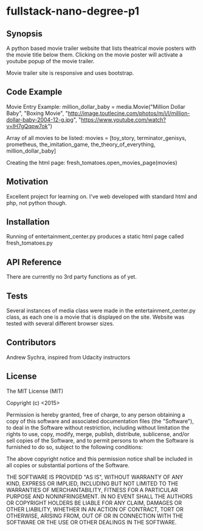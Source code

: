 # fullstack-nano-degree-p1

## Synopsis

A python based movie trailer website that lists theatrical movie posters with the movie title below them. Clicking on the movie poster will activate a youtube popup of the movie trailer.

Movie trailer site is responsive and uses bootstrap.

## Code Example

Movie Entry Example:
million_dollar_baby = media.Movie("Million Dollar Baby", "Boxing Movie", "http://image.toutlecine.com/photos/m/i/l/million-dollar-baby-2004-12-g.jpg", "https://www.youtube.com/watch?v=IH7gQqpw7ok")

Array of all movies to be listed:
movies = [toy_story, terminator_genisys, prometheus, the_imitation_game, the_theory_of_everything, million_dollar_baby]

Creating the html page:
fresh_tomatoes.open_movies_page(movies)


## Motivation

Excellent project for learning on. I've web developed with standard html and php, not python though.

## Installation

Running of entertainment_center.py produces a static html page called fresh_tomatoes.py

## API Reference

There are currently no 3rd party functions as of yet.

## Tests

Several instances of media class were made in the entertainment_center.py class, as each one is a movie that is displayed on the site.
Website was tested with several different browser sizes.

## Contributors

Andrew Sychra, inspired from Udacity instructors

## License

The MIT License (MIT)

Copyright (c) <2015> <SRCHUB>

Permission is hereby granted, free of charge, to any person obtaining a copy
of this software and associated documentation files (the "Software"), to deal
in the Software without restriction, including without limitation the rights
to use, copy, modify, merge, publish, distribute, sublicense, and/or sell
copies of the Software, and to permit persons to whom the Software is
furnished to do so, subject to the following conditions:

The above copyright notice and this permission notice shall be included in
all copies or substantial portions of the Software.

THE SOFTWARE IS PROVIDED "AS IS", WITHOUT WARRANTY OF ANY KIND, EXPRESS OR
IMPLIED, INCLUDING BUT NOT LIMITED TO THE WARRANTIES OF MERCHANTABILITY,
FITNESS FOR A PARTICULAR PURPOSE AND NONINFRINGEMENT. IN NO EVENT SHALL THE
AUTHORS OR COPYRIGHT HOLDERS BE LIABLE FOR ANY CLAIM, DAMAGES OR OTHER
LIABILITY, WHETHER IN AN ACTION OF CONTRACT, TORT OR OTHERWISE, ARISING FROM,
OUT OF OR IN CONNECTION WITH THE SOFTWARE OR THE USE OR OTHER DEALINGS IN
THE SOFTWARE.
